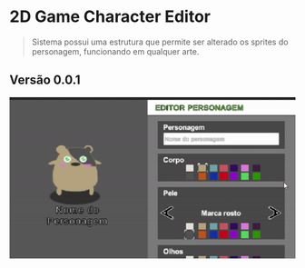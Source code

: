 # 2D Game Character Editor

   > Sistema possui uma estrutura que permite ser alterado os sprites do personagem, funcionando em qualquer arte.

## Versão 0.0.1
<img src="./Assets/Sprites/captura.gif">